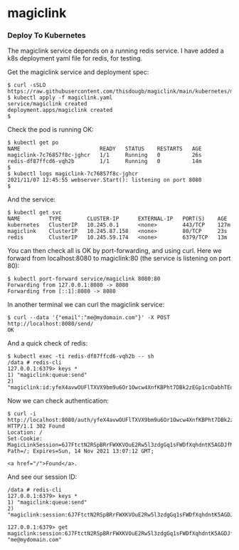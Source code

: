# magiclink

### Deploy To Kubernetes
The magiclink service depends on a running redis service.
I have added a k8s deployment yaml file for redis, for testing.

Get the magiclink service and deployment spec:
```
$ curl -sSLO https://raw.githubusercontent.com/thisdougb/magiclink/main/kubernetes/magiclink.yaml
$ kubectl apply -f magiclink.yaml    
service/magiclink created
deployment.apps/magiclink created
$
```
Check the pod is running OK:
```
$ kubectl get po
NAME                         READY   STATUS    RESTARTS   AGE
magiclink-7c76857f8c-jghcr   1/1     Running   0          26s
redis-df87ffcd6-vqh2b        1/1     Running   0          14m
$
$ kubectl logs magiclink-7c76857f8c-jghcr
2021/11/07 12:45:55 webserver.Start(): listening on port 8080
$
```
And the service:
```
$ kubectl get svc
NAME         TYPE        CLUSTER-IP      EXTERNAL-IP   PORT(S)    AGE
kubernetes   ClusterIP   10.245.0.1      <none>        443/TCP    127m
magiclink    ClusterIP   10.245.87.158   <none>        80/TCP     23s
redis        ClusterIP   10.245.59.174   <none>        6379/TCP   13m
```
You can then check all is OK by port-forwarding, and using curl.
Here we forward from localhost:8080 to magiclink:80 (the service is listening on port 80):
```
$ kubectl port-forward service/magiclink 8080:80
Forwarding from 127.0.0.1:8080 -> 8080
Forwarding from [::1]:8080 -> 8080
```
In another terminal we can curl the magiclink service:
```
$ curl --data '{"email":"me@mydomain.com"}' -X POST http://localhost:8080/send/
OK
```
And a quick check of redis:
```
$ kubectl exec -ti redis-df87ffcd6-vqh2b -- sh
/data # redis-cli
127.0.0.1:6379> keys *
1) "magiclink:queue:send"
2) "magiclink:id:yfeX4avwOUFlTXVX9bm9u6Or1Owcw4XnfKBPht7DBk2zEGp1cnDabhTEqNQ6Yk1Y"
```
Now we can check authentication:
```
$ curl -i http://localhost:8080/auth/yfeX4avwOUFlTXVX9bm9u6Or1Owcw4XnfKBPht7DBk2zEGp1cnDabhTEqNQ6Yk1Y
HTTP/1.1 302 Found
Location: /
Set-Cookie: MagicLinkSession=6J7FtctN2RSpBRrFWXKVOuE2Rw5l3zdgGq1sFWDfXqhdntK5AGDJfMi2TUK2NE3M; Path=/; Expires=Sun, 14 Nov 2021 13:07:12 GMT;

<a href="/">Found</a>.
```
And see our session ID:
```
/data # redis-cli
127.0.0.1:6379> keys *
1) "magiclink:queue:send"
2) "magiclink:session:6J7FtctN2RSpBRrFWXKVOuE2Rw5l3zdgGq1sFWDfXqhdntK5AGDJfMi2TUK2NE3M"

127.0.0.1:6379> get magiclink:session:6J7FtctN2RSpBRrFWXKVOuE2Rw5l3zdgGq1sFWDfXqhdntK5AGDJfMi2TUK2NE3M
"me@mydomain.com"
```
